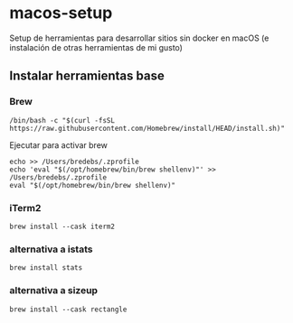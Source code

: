 # macos-setup
Setup de herramientas para desarrollar sitios sin docker en macOS (e instalación de otras herramientas de mi gusto)

## Instalar herramientas base
### Brew
```
/bin/bash -c "$(curl -fsSL https://raw.githubusercontent.com/Homebrew/install/HEAD/install.sh)"
```

Ejecutar para activar brew
```
echo >> /Users/bredebs/.zprofile
echo 'eval "$(/opt/homebrew/bin/brew shellenv)"' >> /Users/bredebs/.zprofile
eval "$(/opt/homebrew/bin/brew shellenv)"
```
### iTerm2
```
brew install --cask iterm2
```

### alternativa a istats 
```
brew install stats
```

### alternativa a sizeup
```
brew install --cask rectangle
```
